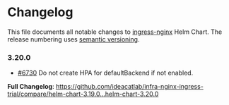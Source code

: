 # Changelog

This file documents all notable changes to [ingress-nginx](https://github.com/ideacatlab/infra-nginx-ingress-trial) Helm Chart. The release numbering uses [semantic versioning](http://semver.org).

### 3.20.0

* [#6730](https://github.com/ideacatlab/infra-nginx-ingress-trial/pull/6730) Do not create HPA for defaultBackend if not enabled.

**Full Changelog**: https://github.com/ideacatlab/infra-nginx-ingress-trial/compare/helm-chart-3.19.0...helm-chart-3.20.0
